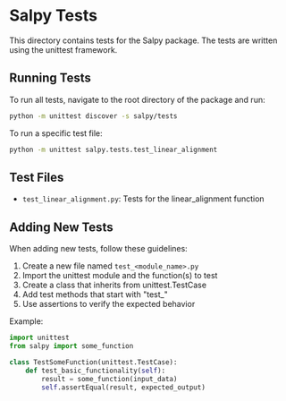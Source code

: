 # Salpy Tests

This directory contains tests for the Salpy package. The tests are written using the unittest framework.

## Running Tests

To run all tests, navigate to the root directory of the package and run:

```bash
python -m unittest discover -s salpy/tests
```

To run a specific test file:

```bash
python -m unittest salpy.tests.test_linear_alignment
```

## Test Files

- `test_linear_alignment.py`: Tests for the linear_alignment function

## Adding New Tests

When adding new tests, follow these guidelines:

1. Create a new file named `test_<module_name>.py`
2. Import the unittest module and the function(s) to test
3. Create a class that inherits from unittest.TestCase
4. Add test methods that start with "test_"
5. Use assertions to verify the expected behavior

Example:

```python
import unittest
from salpy import some_function

class TestSomeFunction(unittest.TestCase):
    def test_basic_functionality(self):
        result = some_function(input_data)
        self.assertEqual(result, expected_output)

